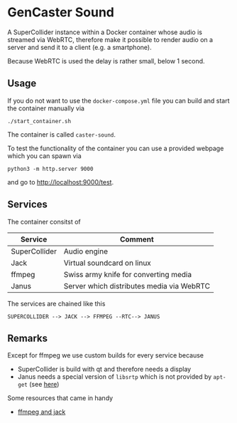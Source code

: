 # GenCaster Sound

A SuperCollider instance within a Docker container whose audio is streamed via WebRTC, therefore make it possible to render audio on a server and send it to a client (e.g. a smartphone).

Because WebRTC is used the delay is rather small, below 1 second.

## Usage

If you do not want to use the `docker-compose.yml` file you can build and start the container manually via

```shell
./start_container.sh
```

The container is called `caster-sound`.

To test the functionality of the container you can use a provided webpage which you can spawn via

```shell
python3 -m http.server 9000
```

and go to [http://localhost:9000/test](http://localhost:9000/test).

## Services

The container consitst of

Service | Comment
--- | ---
SuperCollider | Audio engine
Jack | Virtual soundcard on linux
ffmpeg | Swiss army knife for converting media
Janus | Server which distributes media via WebRTC

The services are chained like this

```text
SUPERCOLLIDER --> JACK --> FFMPEG --RTC--> JANUS
```

## Remarks

Except for ffmpeg we use custom builds for every service because

* SuperCollider is build with qt and therefore needs a display
* Janus needs a special version of `libsrtp` which is not provided by `apt-get` (see [here](https://github.com/meetecho/janus-gateway/issues/2024))

Some resources that came in handy

* [ffmpeg and jack](http://underpop.online.fr/f/ffmpeg/help/jack.htm.gz)
